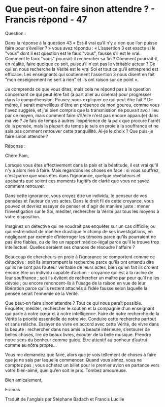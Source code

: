 # Que peut-on faire sinon attendre ? - Francis répond - 47

Question : 

Dans la réponse à la question 43 « Est-il vrai qu’il n'y a rien que l’on puisse faire pour s’éveiller ? » vous avez répondu : « L’assertion 3 est exacte si le "vous" dont il est question est le faux "vous", fausse s’il est le vrai. Comment le faux "vous" pourrait-il rechercher sa fin ? Comment pourrait-il, en réalité, faire quoique ce soit, puisqu'il n'est pas le véritable acteur ? Ce qui en nous recherche la Vérité est le vrai Soi et tout ce qu’il entreprend est efficace. Les enseignants qui soutiennent l‘assertion 3 nous disent en fait "mon enseignement ne sert à rien" et ils ont raison sur ce point ». 

Je comprends ce que vous dites, mais cela ne répond pas à la question concernant ce qui peut être fait (à part aller au cinéma) pour progresser dans la compréhension. Pouvez-vous expliquer ce qui peut être fait ? De même, il serait merveilleux d'être en présence de mon gourou, comme vous l'avez suggéré, et j'ai bien compris que la transmission ne pouvait avoir lieu par ce moyen, mais comment faire s'il/elle n'est pas encore apparu(e) dans ma vie ? Je fais de temps à autres l’expérience de la paix que procure l'arrêt de la pensée, mais la plupart du temps je suis en proie à la souffrance et ne sais pas comment retrouver cette tranquillité. Ai-je le choix ? Que puis-je faire sinon attendre ? 

Réponse : 

Chère Pam, 

Lorsque vous êtes effectivement dans la paix et la béatitude, il est vrai qu'il n'y a alors rien à faire. Mais regardons les choses en face : si vous souffrez, c'est parce que vous êtes dans l'ignorance, quelque révélateurs et apaisants que soient ces moments fugitifs de clarté que vous ne savez comment retrouver. 

Dans cette ignorance, vous croyez être un individu, le penseur de vos pensées et l’auteur de vos actes. Dans le droit fil de cette croyance, vous pouvez et devriez essayer de penser et d'agir de manière juste : mener l’investigation sur le Soi, méditer, rechercher la Vérité par tous les moyens à votre disposition. 

Imaginez un détective qui ne voudrait pas enquêter sur un cas difficile, ou qui restreindrait de manière drastique le champ de ses investigations, en négligeant par exemple d'interroger les témoins parce qu'ils pourraient ne pas être fiables, ou de lire un rapport médico-légal parce qu'il le trouve trop intellectuel. Quelles seraient ses chances de résoudre l'affaire ? 

Beaucoup de chercheurs en proie à l’ignorance se comportent comme ce détective : soit ils interrompent la recherche parce qu'ils ont entendu dire qu'ils ne sont pas l’auteur véritable de leurs actes, bien qu'en fait ils croient encore être un individu capable d’action - croyance qui est à la racine de leur souffrance ; soit ils évitent de rechercher un maître par peur qu’il ne les dévoie ; ou encore renoncent-ils à l'usage de la raison en vue de leur libération parce qu’ils restent attachés à l'idée fausse selon laquelle la pensée serait l'ennemie de la Vérité. 

Que peut-on faire sinon attendre ? Tout ce qui nous paraît possible. Enquêter, méditer, rechercher le soutien et la compagnie d'un enseignant qui parle à notre cœur et à notre intelligence. Faire de notre recherche de la Vérité la priorité essentielle de notre vie. Conduire cette recherche partout et sans relâche. Essayer de vivre en accord avec cette Vérité, de vivre dans la beauté : rechercher dans nos amis la beauté intérieure, s’entourer de belles choses, lire de beaux livres, écouter de la belle musique. Prendre notre sens du bonheur comme guide. Être attentif au bonheur d’autrui comme au nôtre propre… 

Vous me demandez que faire, alors que je vois tellement de choses à faire que je ne sais par laquelle commencer. Quand vous aimez, vous ne comptez pas ; vous achetez un billet pour le premier avion en partance vers votre bien-aimé, quel qu’en soit le prix. Tombez amoureuse. 

Bien amicalement, 

Francis 

Traduit de l'anglais par Stéphane Badach et Francis Lucille 

